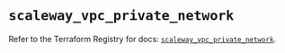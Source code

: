 # `scaleway_vpc_private_network`

Refer to the Terraform Registry for docs: [`scaleway_vpc_private_network`](https://registry.terraform.io/providers/scaleway/scaleway/2.42.1/docs/resources/vpc_private_network).
